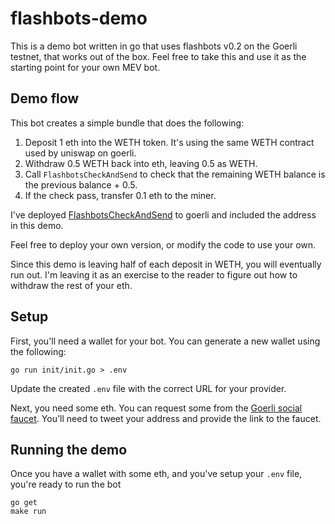 # flashbots-demo

This is a demo bot written in go that uses flashbots v0.2 on the Goerli testnet, that works out of the box. Feel free to take this and use it as the starting point for your own MEV bot.

## Demo flow

This bot creates a simple bundle that does the following:

1. Deposit 1 eth into the WETH token. It's using the same WETH contract used by uniswap on goerli.
2. Withdraw 0.5 WETH back into eth, leaving 0.5 as WETH.
3. Call `FlashbotsCheckAndSend` to check that the remaining WETH balance is the previous balance + 0.5.
4. If the check pass, transfer 0.1 eth to the miner.

I've deployed [FlashbotsCheckAndSend](https://github.com/flashbots/searcher-sponsored-tx/blob/main/contracts/FlashbotsCheckAndSend.sol) to goerli and included the address in this demo.

Feel free to deploy your own version, or modify the code to use your own.

Since this demo is leaving half of each deposit in WETH, you will eventually run out. I'm leaving it as an exercise to the reader to figure out how to withdraw the rest of your eth.

## Setup

First, you'll need a wallet for your bot. You can generate a new wallet using the following:

```
go run init/init.go > .env
```

Update the created `.env` file with the correct URL for your provider.

Next, you need some eth. You can request some from the [Goerli social faucet](https://faucet.goerli.mudit.blog/). You'll need to tweet your address and provide the link to the faucet.

## Running the demo

Once you have a wallet with some eth, and you've setup your `.env` file, you're ready to run the bot

```
go get
make run
```